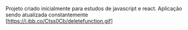 Projeto criado inicialmente para estudos de javascript e react.
Aplicação sendo atualizada constantemente
[https://i.ibb.co/Ctss0Cb/deletefunction.gif]
